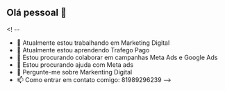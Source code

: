 ## Olá pessoal 👋
<! --
- 🔭 Atualmente estou trabalhando em Marketing Digital
- 🌱 Atualmente estou aprendendo Trafego Pago 
- 👯 Estou procurando colaborar em campanhas Meta Ads e Google Ads
- 🤔 Estou procurando ajuda com Meta ads
- 💬 Pergunte-me sobre Markenting Digital
- 📫 Como entrar em contato comigo: 81989296239
-->
